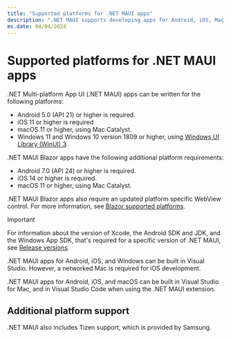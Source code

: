 ```yaml
---
title: "Supported platforms for .NET MAUI apps"
description: ".NET MAUI supports developing apps for Android, iOS, Mac Catalyst, and Windows."
ms.date: 04/04/2024
---
```


# Supported platforms for .NET MAUI apps

.NET Multi-platform App UI (.NET MAUI) apps can be written for the following platforms:

- Android 5.0 (API 21) or higher is required.
- iOS 11 or higher is required
- macOS 11 or higher, using Mac Catalyst.
- Windows 11 and Windows 10 version 1809 or higher, using [Windows UI Library (WinUI) 3](/windows/apps/winui/winui3/).

.NET MAUI Blazor apps have the following additional platform requirements:

- Android 7.0 (API 24) or higher is required.
- iOS 14 or higher is required.
- macOS 11 or higher, using Mac Catalyst.

.NET MAUI Blazor apps also require an updated platform specific WebView control. For more information, see [Blazor supported platforms](/aspnet/core/blazor/supported-platforms).

> [!IMPORTANT]
> For information about the version of Xcode, the Android SDK and JDK, and the Windows App SDK, that's required for a specific version of .NET MAUI, see [Release versions](https://github.com/dotnet/maui/wiki/Release-Versions).

.NET MAUI apps for Android, iOS, and Windows can be built in Visual Studio. However, a networked Mac is required for iOS development.

.NET MAUI apps for Android, iOS, and macOS can be built in Visual Studio for Mac, and in Visual Studio Code when using the .NET MAUI extension.

## Additional platform support

.NET MAUI also includes Tizen support, which is provided by Samsung.

<!-- ## Android platform support

You should have the latest Android SDK Tools and Android API platform installed. You can update to the latest versions using the Android SDK Manager.

Additionally, the target/compile version for Android projects **must** be set to *Use latest installed platform*. However the minimum version can be set to API 21 so you can continue to support devices that use Android 5.0 and newer. -->
